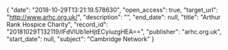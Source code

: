 {
  "date": "2018-10-29T13:21:19.578630", 
  "open_access": true, 
  "target_url": "http://www.arhc.org.uk/", 
  "description": "", 
  "end_date": null, 
  "title": "Arthur Rank Hospice Charity", 
  "record_id": "20181029T132119/IFdVlUb1eHjtECyiuzgHEA==", 
  "publisher": "arhc.org.uk", 
  "start_date": null, 
  "subject": "Cambridge Network"
}

